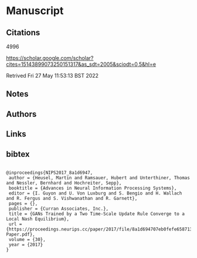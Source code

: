 # Manuscript

## Citations


4996

https://scholar.google.com/scholar?cites=15143899073250151317&as_sdt=2005&sciodt=0,5&hl=e

Retrived Fri 27 May 11:53:13 BST 2022
## Notes 


## Authors 


## Links 


## bibtex 
```

@inproceedings{NIPS2017_8a1d6947,
 author = {Heusel, Martin and Ramsauer, Hubert and Unterthiner, Thomas and Nessler, Bernhard and Hochreiter, Sepp},
 booktitle = {Advances in Neural Information Processing Systems},
 editor = {I. Guyon and U. Von Luxburg and S. Bengio and H. Wallach and R. Fergus and S. Vishwanathan and R. Garnett},
 pages = {},
 publisher = {Curran Associates, Inc.},
 title = {GANs Trained by a Two Time-Scale Update Rule Converge to a Local Nash Equilibrium},
 url = {https://proceedings.neurips.cc/paper/2017/file/8a1d694707eb0fefe65871369074926d-Paper.pdf},
 volume = {30},
 year = {2017}
}

```
